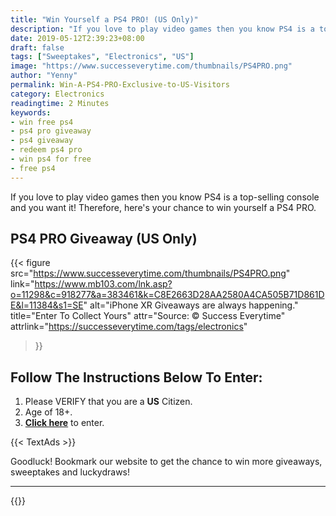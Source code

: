 ```yaml
---
title: "Win Yourself a PS4 PRO! (US Only)"
description: "If you love to play video games then you know PS4 is a top-selling console and you want it! Therefore, here's your chance to win yourself a PS4 PRO."
date: 2019-05-12T2:39:23+08:00
draft: false
tags: ["Sweeptakes", "Electronics", "US"]
image: "https://www.successeverytime.com/thumbnails/PS4PRO.png"
author: "Yenny"
permalink: Win-A-PS4-PRO-Exclusive-to-US-Visitors
category: Electronics
readingtime: 2 Minutes
keywords:
- win free ps4
- ps4 pro giveaway
- ps4 giveaway
- redeem ps4 pro
- win ps4 for free
- free ps4
---
```


If you love to play video games then you know PS4 is a top-selling console and you want it! Therefore, here's your chance to win yourself a PS4 PRO.

<!--more-->

## PS4 PRO Giveaway (US Only)

{{< figure
    src="https://www.successeverytime.com/thumbnails/PS4PRO.png"
    link="https://www.mb103.com/lnk.asp?o=11298&c=918277&a=383461&k=C8E2663D28AA2580A4CA505B71D861DE&l=11384&s1=SE"
    alt="iPhone XR Giveaways are always happening."
    title="Enter To Collect Yours"
    attr="Source: © Success Everytime"
    attrlink="https://successeverytime.com/tags/electronics"
>}}


## Follow The Instructions Below To Enter:

 1. Please VERIFY that you are a <b>US</b> Citizen.
 2. Age of 18+.
 3. <b><a href="https://www.mb103.com/lnk.asp?o=11298&c=918277&a=383461&k=C8E2663D28AA2580A4CA505B71D861DE&l=11384&s1=SE">Click here</a></b> to enter.  

 {{< TextAds >}}

 Goodluck! Bookmark our website to get the chance to win more giveaways, sweeptakes and luckydraws!

 <hr>

{{<footer-text >}}
